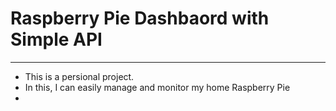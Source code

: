 # Raspberry Pie Dashbaord with Simple API

---

- This is a persional project.
- In this, I can easily manage and monitor my home Raspberry Pie
- 
